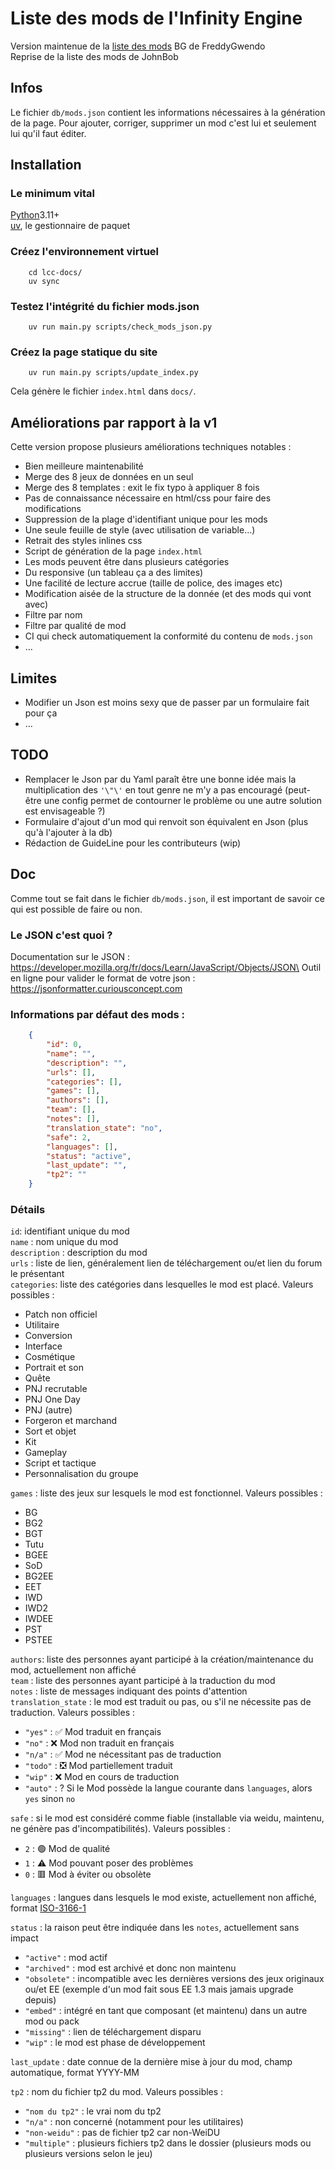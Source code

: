 # Liste des mods de l'Infinity Engine

Version maintenue de la [liste des mods](https://lacouronnedecuivre.github.io/lcc-docs/) BG de FreddyGwendo \
Reprise de la liste des mods de JohnBob

## Infos

Le fichier `db/mods.json` contient les informations nécessaires à la génération de la page. Pour ajouter, corriger, supprimer un mod c'est lui et seulement lui qu'il faut éditer.

## Installation

### Le minimum vital

[Python](https://www.python.org/downloads/)3.11+\
[uv](https://docs.astral.sh/uv/getting-started/installation/), le gestionnaire de paquet

### Créez l'environnement virtuel
```
    cd lcc-docs/
    uv sync
```

### Testez l'intégrité du fichier mods.json
```
    uv run main.py scripts/check_mods_json.py
```

### Créez la page statique du site
```
    uv run main.py scripts/update_index.py
```
Cela génère le fichier `index.html` dans `docs/`.

## Améliorations par rapport à la v1

Cette version propose plusieurs améliorations techniques notables :
* Bien meilleure maintenabilité
* Merge des 8 jeux de données en un seul
* Merge des 8 templates : exit le fix typo à appliquer 8 fois
* Pas de connaissance nécessaire en html/css pour faire des modifications
* Suppression de la plage d'identifiant unique pour les mods
* Une seule feuille de style (avec utilisation de variable…)
* Retrait des styles inlines css
* Script de génération de la page `index.html`
* Les mods peuvent être dans plusieurs catégories
* Du responsive (un tableau ça a des limites)
* Une facilité de lecture accrue (taille de police, des images etc)
* Modification aisée de la structure de la donnée (et des mods qui vont avec)
* Filtre par nom
* Filtre par qualité de mod
* CI qui check automatiquement la conformité du contenu de `mods.json`
* …

## Limites
* Modifier un Json est moins sexy que de passer par un formulaire fait pour ça
* …


## TODO
* Remplacer le Json par du Yaml paraît être une bonne idée mais la multiplication des `'\"\'` en tout genre ne m'y a pas encouragé (peut-être une config permet de contourner le problème ou une autre solution est envisageable ?)
* Formulaire d'ajout d'un mod qui renvoit son équivalent en Json (plus qu'à l'ajouter à la db)
* Rédaction de GuideLine pour les contributeurs (wip)


## Doc

Comme tout se fait dans le fichier `db/mods.json`, il est important de savoir ce qui est possible de faire ou non.

### Le JSON c'est quoi ?
Documentation sur le JSON : https://developer.mozilla.org/fr/docs/Learn/JavaScript/Objects/JSON\
Outil en ligne pour valider le format de votre json : https://jsonformatter.curiousconcept.com


### Informations par défaut des mods :
```json
    {
        "id": 0,
        "name": "",
        "description": "",
        "urls": [],
        "categories": [],
        "games": [],
        "authors": [],
        "team": [],
        "notes": [],
        "translation_state": "no",
        "safe": 2,
        "languages": [],
        "status": "active",
        "last_update": "",
        "tp2": ""
    }
```


### Détails
`id`: identifiant unique du mod\
`name` : nom unique du mod\
`description` : description du mod\
`urls` : liste de lien, généralement lien de téléchargement ou/et lien du forum le présentant\
`categories`: liste des catégories dans lesquelles le mod est placé. Valeurs possibles :
 - Patch non officiel
 - Utilitaire
 - Conversion
 - Interface
 - Cosmétique
 - Portrait et son
 - Quête
 - PNJ recrutable
 - PNJ One Day
 - PNJ (autre)
 - Forgeron et marchand
 - Sort et objet
 - Kit
 - Gameplay
 - Script et tactique
 - Personnalisation du groupe

`games` : liste des jeux sur lesquels le mod est fonctionnel. Valeurs possibles :
 - BG
 - BG2
 - BGT
 - Tutu
 - BGEE
 - SoD
 - BG2EE
 - EET
 - IWD
 - IWD2
 - IWDEE
 - PST
 - PSTEE

`authors`: liste des personnes ayant participé à la création/maintenance du mod, actuellement non affiché\
`team` : liste des personnes ayant participé à la traduction du mod\
`notes` : liste de messages indiquant des points d'attention\
`translation_state` : le mod est traduit ou pas, ou s'il ne nécessite pas de traduction. Valeurs possibles :
 - `"yes"` : ✅ Mod traduit en français
 - `"no"` : ❌ Mod non traduit en français
 - `"n/a"` : ✅ Mod ne nécessitant pas de traduction
 - `"todo"` : ❎ Mod partiellement traduit
 - `"wip"` : ❌ Mod en cours de traduction
 - `"auto"` : ? Si le Mod possède la langue courante dans `languages`, alors `yes` sinon `no`

`safe` : si le mod est considéré comme fiable (installable via weidu, maintenu, ne génère pas d'incompatibilités). Valeurs possibles :
 - `2` : 🟢 Mod de qualité
 - `1` : ⚠️ Mod pouvant poser des problèmes
 - `0` : 🟥 Mod à éviter ou obsolète

`languages` : langues dans lesquels le mod existe, actuellement non affiché, format [ISO-3166-1](https://fr.wikipedia.org/wiki/ISO_3166-1)

`status` : la raison peut être indiquée dans les `notes`, actuellement sans impact
 - `"active"` : mod actif
 - `"archived"` : mod est archivé et donc non maintenu
 - `"obsolete"` : incompatible avec les dernières versions des jeux originaux ou/et EE (exemple d'un mod fait sous EE 1.3 mais jamais upgrade depuis)
 - `"embed"` : intégré en tant que composant (et maintenu) dans un autre mod ou pack
 - `"missing"` : lien de téléchargement disparu
 - `"wip"` : le mod est phase de développement

`last_update` : date connue de la dernière mise à jour du mod, champ automatique, format YYYY-MM

`tp2` : nom du fichier tp2 du mod. Valeurs possibles :
 - `"nom du tp2"` : le vrai nom du tp2
 - `"n/a"` : non concerné (notamment pour les utilitaires)
 - `"non-weidu"` : pas de fichier tp2 car non-WeiDU
 - `"multiple"` : plusieurs fichiers tp2 dans le dossier (plusieurs mods ou plusieurs versions selon le jeu)

